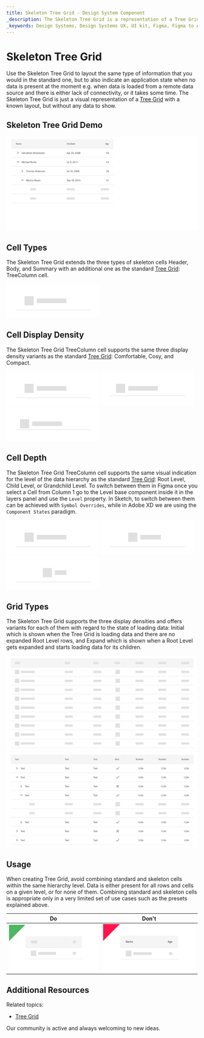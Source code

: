 ```yaml
---
title: Skeleton Tree Grid - Design System Component
_description: The Skeleton Tree Grid is a representation of a Tree Grid component that is shown while hierarchical data is being loaded in the background to provide content for its cells in a tabular fashion.
_keywords: Design Systems, Design Systems UX, UI kit, Figma, Figma to Angular, Export code from Figma, Figma to HTML, Figma UI kits, Sketch, Ignite UI for Angular, Sketch to Angular, Angular, Angular Design System, Export code from Sketch, Design Kits for Angular, Sketch HTML, Sketch to HTML, Sketch UI kits
---
```


# Skeleton Tree Grid

Use the Skeleton Tree Grid to layout the same type of information that you would in the standard one, but to also indicate an application state when no data is present at the moment e.g. when data is loaded from a remote data source and there is either lack of connectivity, or it takes some time. The Skeleton Tree Grid is just a visual representation of a [Tree Grid](tree-grid.md) with a known layout, but without any data to show.

## Skeleton Tree Grid Demo

<img class="responsive-img" src="../images/tree_grid_skeleton_demo.png" srcset="../images/tree_grid_skeleton_demo@2x.png 2x" />

## Cell Types

The Skeleton Tree Grid extends the three types of skeleton cells Header, Body, and Summary with an additional one as the standard [Tree Grid](tree-grid.md): TreeColumn cell.

<img class="responsive-img" src="../images/tree_grid_skeleton_column_cell.png" srcset="../images/tree_grid_skeleton_column_cell@2x.png 2x" />

## Cell Display Density

The Skeleton Tree Grid TreeColumn cell supports the same three display density variants as the standard [Tree Grid](tree-grid.md): Comfortable, Cosy, and Compact.

<img class="responsive-img" src="../images/tree_grid_skeleton_column_cell_comfortable.png" srcset="../images/tree_grid_skeleton_column_cell_comfortable@2x.png 2x" />
<img class="responsive-img" src="../images/tree_grid_skeleton_column_cell_cosy.png" srcset="../images/tree_grid_skeleton_column_cell_cosy@2x.png 2x" />
<img class="responsive-img" src="../images/tree_grid_skeleton_column_cell_compact.png" srcset="../images/tree_grid_skeleton_column_cell_compact@2x.png 2x" />

## Cell Depth

The Skeleton Tree Grid TreeColumn cell supports the same visual indication for the level of the data hierarchy as the standard [Tree Grid](tree-grid.md): Root Level, Child Level, or Grandchild Level. To switch between them in Figma once you select a Cell from Column 1 go to the Level base component inside it in the layers panel and use the `Level` property. In Sketch, to switch between them can be achieved with `Symbol Overrides`, while in Adobe XD we are using the `Component States` paradigm.

<img class="responsive-img" src="../images/tree_grid_skeleton_cell_body_root_level.png" srcset="../images/tree_grid_skeleton_cell_body_root_level@2x.png 2x" />
<img class="responsive-img" src="../images/tree_grid_skeleton_cell_body_child_level.png" srcset="../images/tree_grid_skeleton_cell_body_child_level@2x.png 2x" />
<img class="responsive-img" src="../images/tree_grid_skeleton_cell_body_grandchild_level.png" srcset="../images/tree_grid_skeleton_cell_body_grandchild_level@2x.png 2x" />

## Grid Types

The Skeleton Tree Grid supports the three display densities and offers variants for each of them with regard to the state of loading data: Initial which is shown when the Tree Grid is loading data and there are no expanded Root Level rows, and Expand which is shown when a Root Level gets expanded and starts loading data for its children.

<img class="responsive-img" src="../images/tree_grid_skeleton_initial.png" srcset="../images/tree_grid_skeleton_initial@2x.png 2x" />
<img class="responsive-img" src="../images/tree_grid_skeleton_expand.png" srcset="../images/tree_grid_skeleton_expand@2x.png 2x" />

## Usage

When creating Tree Grid, avoid combining standard and skeleton cells within the same hierarchy level. Data is either present for all rows and cells on a given level, or for none of them. Combining standard and skeleton cells is appropriate only in a very limited set of use cases such as the presets explained above.

| Do                                                                                                | Don't                                                                                                 |
| ------------------------------------------------------------------------------------------------- | ----------------------------------------------------------------------------------------------------- |
| <img class="responsive-img" src="../images/tree_grid_skeleton_do1.png" srcset="../images/tree_grid_skeleton_do1@2x.png 2x" /> | <img class="responsive-img" src="../images/tree_grid_skeleton_dont1.png" srcset="../images/tree_grid_skeleton_dont1@2x.png 2x" /> |

## Additional Resources

Related topics:

- [Tree Grid](tree-grid.md)
  <div class="divider--half"></div>

Our community is active and always welcoming to new ideas.

